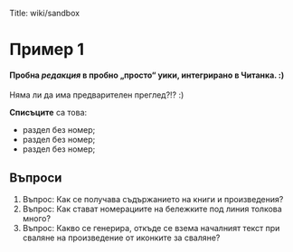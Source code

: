 Title: wiki/sandbox

# Пример 1<br>

#### Пробна _редакция_ в пробно „просто“ уики, интегрирано в Читанка. :)

Няма ли да има предварителен преглед?!? :)

**Списъците** са това:

* раздел без номер;
* раздел без номер;
* раздел без номер;

## Въпроси

1.  Въпрос: Как се получава съдържанието на книги и произведения?
2.  Въпрос: Как стават номерациите на бележките под линия толкова много?
3.  Въпрос: Какво се генерира, откъде се взема началният текст при сваляне на произведение от иконките за сваляне?
